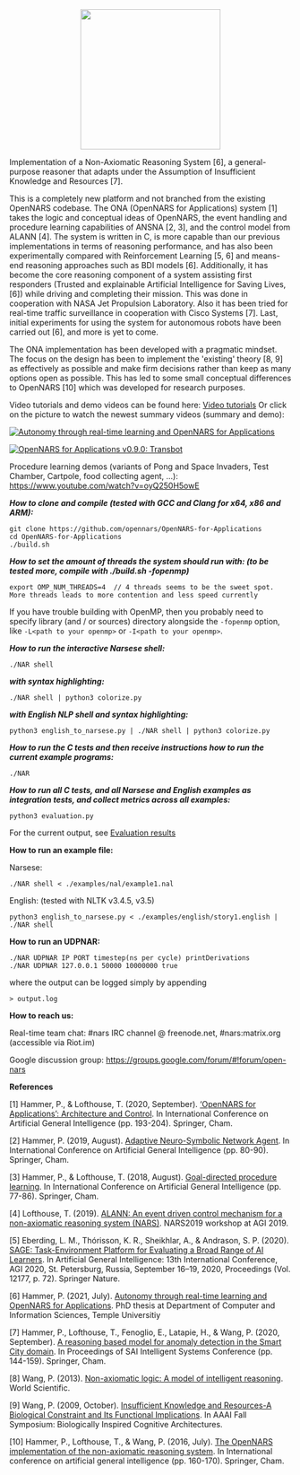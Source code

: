 <div style="text-align:center"><img src="https://user-images.githubusercontent.com/8284677/74609985-02087e80-50e7-11ea-9562-218dec34714d.png" height="250"></div>

Implementation of a Non-Axiomatic Reasoning System [6], a general-purpose reasoner that adapts under the Assumption of Insufficient Knowledge and Resources [7].

This is a completely new platform and not branched from the existing OpenNARS codebase. The ONA (OpenNARS for Applications) system [1] takes the logic and conceptual ideas of OpenNARS, the event handling and procedure learning capabilities of ANSNA [2, 3], and the control model from ALANN [4]. The system is written in C, is more capable than our previous implementations in terms of reasoning performance, and has also been experimentally compared with Reinforcement Learning [5, 6] and means-end reasoning approaches such as BDI models [6]. Additionally, it has become the core reasoning component of a system assisting first responders (Trusted and explainable Artificial Intelligence for Saving Lives, [6]) while driving and completing their mission. This was done in cooperation with NASA Jet Propulsion Laboratory. Also it has been tried for real-time traffic surveillance in cooperation with Cisco Systems [7]. Last, initial experiments for using the system for autonomous robots have been carried out [6], and more is yet to come.

The ONA implementation has been developed with a pragmatic mindset. The focus on the design has been to implement the 'existing' theory [8, 9] as effectively as possible and make firm decisions rather than keep as many options open as possible. This has led to some small conceptual differences to OpenNARS [10] which was developed for research purposes. 

Video tutorials and demo videos can be found here: [Video tutorials](https://github.com/opennars/OpenNARS-for-Applications/wiki/Video-tutorials)
Or click on the picture to watch the newest summary videos (summary and demo):

[![Autonomy through real-time learning and OpenNARS for Applications](https://img.youtube.com/vi/B9SKu7u6G-I/0.jpg)](https://www.youtube.com/watch?v=B9SKu7u6G-I "Autonomy through real-time learning and OpenNARS for Applications")

[![OpenNARS for Applications v0.9.0: Transbot](https://img.youtube.com/vi/lp6rNO-nIms/0.jpg)](https://www.youtube.com/watch?v=lp6rNO-nIms "ONA v0.9.0: Playing Fetch with Henry the robot")

Procedure learning demos (variants of Pong and Space Invaders, Test Chamber, Cartpole, food collecting agent, ...): https://www.youtube.com/watch?v=oyQ250H5owE

***How to clone and compile (tested with GCC and Clang for x64, x86 and ARM):***

```
git clone https://github.com/opennars/OpenNARS-for-Applications
cd OpenNARS-for-Applications
./build.sh
```

***How to set the amount of threads the system should run with: (to be tested more, compile with ./build.sh -fopenmp)***
```
export OMP_NUM_THREADS=4  // 4 threads seems to be the sweet spot. More threads leads to more contention and less speed currently
```

If you have trouble building with OpenMP, then you probably need to specify library (and / or sources) directory alongside the `-fopenmp` option, like `-L<path to your openmp>` or `-I<path to your openmp>`.

***How to run the interactive Narsese shell:***

```
./NAR shell
```

***with syntax highlighting:***

```
./NAR shell | python3 colorize.py
```

***with English NLP shell and syntax highlighting:***

```
python3 english_to_narsese.py | ./NAR shell | python3 colorize.py
```

***How to run the C tests and then receive instructions how to run the current example programs:***

```
./NAR
```

***How to run all C tests, and all Narsese and English examples as integration tests, and collect metrics across all examples:***

```
python3 evaluation.py
```

For the current output, see [Evaluation results](https://github.com/opennars/OpenNARS-for-Applications/wiki/Evaluation-Results-(Tests,-metrics))

**How to run an example file:**

Narsese:

```
./NAR shell < ./examples/nal/example1.nal
```

English: (tested with NLTK v3.4.5, v3.5)

```
python3 english_to_narsese.py < ./examples/english/story1.english | ./NAR shell
```

**How to run an UDPNAR:**

```
./NAR UDPNAR IP PORT timestep(ns per cycle) printDerivations
./NAR UDPNAR 127.0.0.1 50000 10000000 true
```

where the output can be logged simply by appending

```
> output.log
```

**How to reach us:**

Real-time team chat: #nars IRC channel @ freenode.net, #nars:matrix.org (accessible via Riot.im)

Google discussion group: https://groups.google.com/forum/#!forum/open-nars

**References**

[1] Hammer, P., & Lofthouse, T. (2020, September). [‘OpenNARS for Applications’: Architecture and Control](https://www.researchgate.net/publication/342713626_%27OpenNARS_for_Applications%27_Architecture_and_Control). In International Conference on Artificial General Intelligence (pp. 193-204). Springer, Cham.

[2] Hammer, P. (2019, August). [Adaptive Neuro-Symbolic Network Agent](http://agi-conf.org/2019/wp-content/uploads/2019/07/paper_15.pdf). In International Conference on Artificial General Intelligence (pp. 80-90). Springer, Cham.

[3] Hammer, P., & Lofthouse, T. (2018, August). [Goal-directed procedure learning](https://www.researchgate.net/publication/326525686_Goal-Directed_Procedure_Learning_11th_International_Conference_AGI_2018_Prague_Czech_Republic_August_22-25_2018_Proceedings). In International Conference on Artificial General Intelligence (pp. 77-86). Springer, Cham.

[4] Lofthouse, T. (2019). [ALANN: An event driven control mechanism for a non-axiomatic reasoning system (NARS)](https://cis.temple.edu/tagit/events/papers/Lofthouse.pdf). NARS2019 workshop at AGI 2019.

[5] Eberding, L. M., Thórisson, K. R., Sheikhlar, A., & Andrason, S. P. (2020). [SAGE: Task-Environment Platform for Evaluating a Broad Range of AI Learners](http://alumni.media.mit.edu/~kris/ftp/SAGE__Task_Environment_Platform_for_Evaluating_a_Broad_Range_of_AI_Learners.pdf). In Artificial General Intelligence: 13th International Conference, AGI 2020, St. Petersburg, Russia, September 16–19, 2020, Proceedings (Vol. 12177, p. 72). Springer Nature.

[6] Hammer, P. (2021, July). [Autonomy through real-time learning and OpenNARS for Applications](https://github.com/opennars/OpenNARS-for-Applications/files/6832325/Dissertation_PH_Submitted.pdf). PhD thesis at Department of Computer and Information Sciences, Temple Universitiy

[7] Hammer, P., Lofthouse, T., Fenoglio, E., Latapie, H., & Wang, P. (2020, September). [A reasoning based model for anomaly detection in the Smart City domain](https://www.researchgate.net/publication/335444390_A_reasoning_based_model_for_anomaly_detection_in_the_Smart_City_domain). In Proceedings of SAI Intelligent Systems Conference (pp. 144-159). Springer, Cham.

[8] Wang, P. (2013). [Non-axiomatic logic: A model of intelligent reasoning](https://www.worldscientific.com/worldscibooks/10.1142/8665). World Scientific.

[9] Wang, P. (2009, October). [Insufficient Knowledge and Resources-A Biological Constraint and Its Functional Implications](https://cis.temple.edu/~pwang/Publication/AIKR.pdf). In AAAI Fall Symposium: Biologically Inspired Cognitive Architectures.

[10] Hammer, P., Lofthouse, T., & Wang, P. (2016, July). [The OpenNARS implementation of the non-axiomatic reasoning system](https://cis.temple.edu/~pwang/Publication/OpenNARS.pdf). In International conference on artificial general intelligence (pp. 160-170). Springer, Cham.


